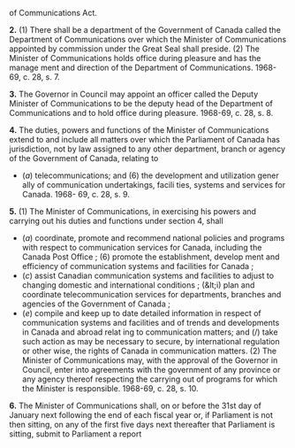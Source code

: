of Communications Act.

**2.** (1) There shall be a department of the
Government of Canada called the Department
of Communications over which the Minister
of Communications appointed by commission
under the Great Seal shall preside.
(2) The Minister of Communications holds
office during pleasure and has the manage
ment and direction of the Department of
Communications. 1968-69, c. 28, s. 7.

**3.** The Governor in Council may appoint
an officer called the Deputy Minister of
Communications to be the deputy head of
the Department of Communications and to
hold office during pleasure. 1968-69, c. 28, s. 8.

**4.** The duties, powers and functions of the
Minister of Communications extend to and
include all matters over which the Parliament
of Canada has jurisdiction, not by law
assigned to any other department, branch or
agency of the Government of Canada, relating
to
  * (_a_) telecommunications; and
(6) the development and utilization gener
ally of communication undertakings, facili
ties, systems and services for Canada. 1968-
69, c. 28, s. 9.

**5.** (1) The Minister of Communications, in
exercising his powers and carrying out his
duties and functions under section 4, shall
  * (_a_) coordinate, promote and recommend
national policies and programs with respect
to communication services for Canada,
including the Canada Post Office ;
(6) promote the establishment, develop
ment and efficiency of communication
systems and facilities for Canada ;
  * (_c_) assist Canadian communication systems
and facilities to adjust to changing domestic
and international conditions ;
(&amp;lt;i) plan and coordinate telecommunication
services for departments, branches and
agencies of the Government of Canada ;
  * (_e_) compile and keep up to date detailed
information in respect of communication
systems and facilities and of trends and
developments in Canada and abroad relat
ing to communication matters; and
(/) take such action as may be necessary to
secure, by international regulation or other
wise, the rights of Canada in communication
matters.
(2) The Minister of Communications may,
with the approval of the Governor in Council,
enter into agreements with the government of
any province or any agency thereof respecting
the carrying out of programs for which the
Minister is responsible. 1968-69, c. 28, s. 10.

**6.** The Minister of Communications shall,
on or before the 31st day of January next
following the end of each fiscal year or, if
Parliament is not then sitting, on any of the
first five days next thereafter that Parliament
is sitting, submit to Parliament a report
